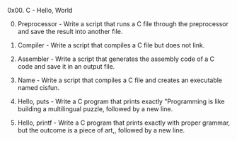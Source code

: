 0x00. C - Hello, World



0. Preprocessor - Write a script that runs a C file through the preprocessor and save the result into another file.



1. Compiler - Write a script that compiles a C file but does not link.



2. Assembler - Write a script that generates the assembly code of a C code and save it in an output file.



3. Name - Write a script that compiles a C file and creates an executable named cisfun.



4. Hello, puts - Write a C program that prints exactly "Programming is like building a multilingual puzzle, followed by a new line.



5. Hello, printf - Write a C program that prints exactly with proper grammar, but the outcome is a piece of art,, followed by a new line.



